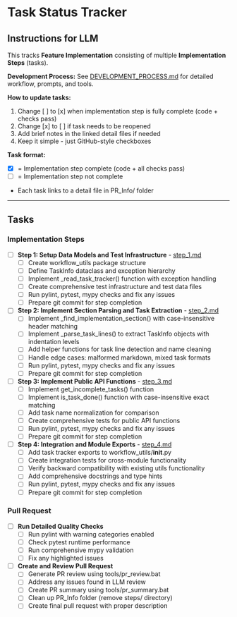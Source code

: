 # Task Status Tracker

## Instructions for LLM

This tracks **Feature Implementation** consisting of multiple **Implementation Steps** (tasks).

**Development Process:** See [DEVELOPMENT_PROCESS.md](./DEVELOPMENT_PROCESS.md) for detailed workflow, prompts, and tools.

**How to update tasks:**
1. Change [ ] to [x] when implementation step is fully complete (code + checks pass)
2. Change [x] to [ ] if task needs to be reopened
3. Add brief notes in the linked detail files if needed
4. Keep it simple - just GitHub-style checkboxes

**Task format:**
- [x] = Implementation step complete (code + all checks pass)
- [ ] = Implementation step not complete
- Each task links to a detail file in PR_Info/ folder

---

## Tasks

### Implementation Steps

- [ ] **Step 1: Setup Data Models and Test Infrastructure** - [step_1.md](steps/step_1.md)
  - [ ] Create workflow_utils package structure
  - [ ] Define TaskInfo dataclass and exception hierarchy
  - [ ] Implement _read_task_tracker() function with exception handling
  - [ ] Create comprehensive test infrastructure and test data files
  - [ ] Run pylint, pytest, mypy checks and fix any issues
  - [ ] Prepare git commit for step completion

- [ ] **Step 2: Implement Section Parsing and Task Extraction** - [step_2.md](steps/step_2.md)
  - [ ] Implement _find_implementation_section() with case-insensitive header matching
  - [ ] Implement _parse_task_lines() to extract TaskInfo objects with indentation levels
  - [ ] Add helper functions for task line detection and name cleaning
  - [ ] Handle edge cases: malformed markdown, mixed task formats
  - [ ] Run pylint, pytest, mypy checks and fix any issues
  - [ ] Prepare git commit for step completion

- [ ] **Step 3: Implement Public API Functions** - [step_3.md](steps/step_3.md)
  - [ ] Implement get_incomplete_tasks() function
  - [ ] Implement is_task_done() function with case-insensitive exact matching
  - [ ] Add task name normalization for comparison
  - [ ] Create comprehensive tests for public API functions
  - [ ] Run pylint, pytest, mypy checks and fix any issues
  - [ ] Prepare git commit for step completion

- [ ] **Step 4: Integration and Module Exports** - [step_4.md](steps/step_4.md)
  - [ ] Add task tracker exports to workflow_utils/__init__.py
  - [ ] Create integration tests for cross-module functionality
  - [ ] Verify backward compatibility with existing utils functionality
  - [ ] Add comprehensive docstrings and type hints
  - [ ] Run pylint, pytest, mypy checks and fix any issues
  - [ ] Prepare git commit for step completion

### Pull Request

- [ ] **Run Detailed Quality Checks**
  - [ ] Run pylint with warning categories enabled
  - [ ] Check pytest runtime performance
  - [ ] Run comprehensive mypy validation
  - [ ] Fix any highlighted issues

- [ ] **Create and Review Pull Request**
  - [ ] Generate PR review using tools/pr_review.bat
  - [ ] Address any issues found in LLM review
  - [ ] Create PR summary using tools/pr_summary.bat
  - [ ] Clean up PR_Info folder (remove steps/ directory)
  - [ ] Create final pull request with proper description
